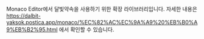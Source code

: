 Monaco Editor에서 달빛약속을 사용하기 위한 확장 라이브러리입니다. 자세한 내용은 https://dalbit-yaksok.postica.app/monaco/%EC%82%AC%EC%9A%A9%20%EB%B0%A9%EB%B2%95.html 에서 확인할 수 있습니다.
